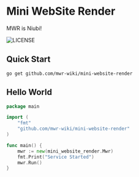 # Mini WebSite Render

MWR is Niubi!

![LICENSE](https://img.shields.io/badge/license-MWR-blue.svg)

## Quick Start 

```shell
go get github.com/mwr-wiki/mini-website-render
```

## Hello World

```go
package main

import (
	"fmt"
	"github.com/mwr-wiki/mini-website-render"
)

func main() {
	mwr := new(mini_website_render.Mwr)
	fmt.Print("Service Started")
	mwr.Run()
}
```